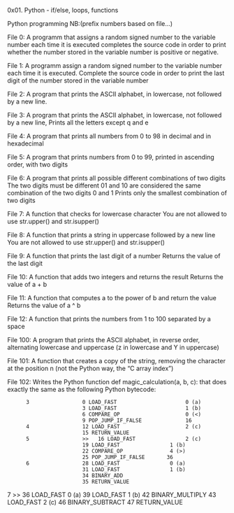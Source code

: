 0x01. Python - if/else, loops, functions

Python programming    NB:(prefix numbers based on file...)

File 0: A programm that assigns a random signed number to the variable number each time it is executed completes the source code in order to print whether the number             stored in the variable number is positive or negative.
        
File 1: A programm assign a random signed number to the variable number each time it is executed. Complete the source code in order to print the last digit of the number         stored in the variable number

File 2: A program that prints the ASCII alphabet, in lowercase, not followed by a new line.

File 3: A program that prints the ASCII alphabet, in lowercase, not followed by a new line, Prints all the letters except q and e

File 4: A program that prints all numbers from 0 to 98 in decimal and in hexadecimal

File 5: A program that prints numbers from 0 to 99,  printed in ascending order, with two digits

File 6: A program that prints all possible different combinations of two digits
        The two digits must be different
        01 and 10 are considered the same combination of the two digits 0 and 1
        Prints only the smallest combination of two digits

File 7: A function that checks for lowercase character
        You are not allowed to use str.upper() and str.isupper()
        
File 8: A function that prints a string in uppercase followed by a new line
        You are not allowed to use str.upper() and str.isupper()
        
File 9: A function that prints the last digit of a number
        Returns the value of the last digit
        
File 10:  A function that adds two integers and returns the result
          Returns the value of a + b
          
File 11: A function that computes a to the power of b and return the value
          Returns the value of a ^ b
          
File 12: A function that prints the numbers from 1 to 100 separated by a space

File 100: A program that prints the ASCII alphabet, in reverse order, alternating lowercase and uppercase (z in lowercase and Y in uppercase)

File 101: A function that creates a copy of the string, removing the character at the position n (not the Python way, the “C array index”)

File 102: Writes the Python function def magic_calculation(a, b, c): that does exactly the same as the following Python bytecode:

          3                 0 LOAD_FAST                      0 (a)
                            3 LOAD_FAST                      1 (b)
                            6 COMPARE_OP                     0 (<)
                            9 POP_JUMP_IF_FALSE              16
          4                 12 LOAD_FAST                     2 (c)
                            15 RETURN_VALUE
          5                 >>   16 LOAD_FAST                2 (c)
                            19 LOAD_FAST                1 (b)
                            22 COMPARE_OP               4 (>)
                            25 POP_JUMP_IF_FALSE       36
          6                 28 LOAD_FAST                0 (a)
                            31 LOAD_FAST                1 (b)
                            34 BINARY_ADD
                            35 RETURN_VALUE

  7     >>   36 LOAD_FAST                0 (a)
             39 LOAD_FAST                1 (b)
             42 BINARY_MULTIPLY
             43 LOAD_FAST                2 (c)
             46 BINARY_SUBTRACT
             47 RETURN_VALUE
